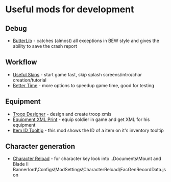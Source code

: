 # Useful mods for development

## Debug

- [ButterLib](https://www.nexusmods.com/mountandblade2bannerlord/mods/2018) - catches (almost) all exceptions in BEW style and gives the ability to save the crash report

## Workflow

- [Useful Skips](https://www.nexusmods.com/mountandblade2bannerlord/mods/4896) - start game fast, skip splash screens/intro/char creation/tutorial
- [Better Time](https://www.nexusmods.com/mountandblade2bannerlord/mods/2849) - more options to speedup game time, good for testing

## Equipment

- [Troop Designer](https://www.nexusmods.com/mountandblade2bannerlord/mods/2354) - design and create troop xmls
- [Equipment XML Print](https://www.nexusmods.com/mountandblade2bannerlord/mods/2786) - equip soldier in game and get XML for his equipment
- [Item ID Tooltip](https://www.nexusmods.com/mountandblade2bannerlord/mods/4030) - this mod shows the ID of a item on it's inventory tooltip

## Character generation

- [Character Reload](https://www.nexusmods.com/mountandblade2bannerlord/mods/3700) - for character key look into ..Documents\Mount and Blade II Bannerlord\Configs\ModSettings\CharacterReload\FacGenRecordData.json
